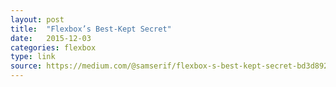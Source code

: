 ```yaml
---
layout: post
title:  "Flexbox’s Best-Kept Secret"
date:   2015-12-03
categories: flexbox
type: link
source: https://medium.com/@samserif/flexbox-s-best-kept-secret-bd3d892826b6
---
```

